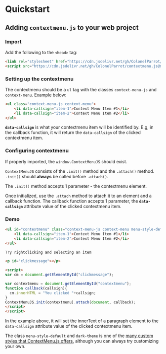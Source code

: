 # Quickstart

## Adding `contextmenu.js` to your web project

### Import

Add the following to the `<head>` tag:

```html
<link rel="stylesheet" href="https://cdn.jsdelivr.net/gh/ColonelParrot/contextmenu.js@main/src/styles.min.css"/>
<script src="https://cdn.jsdelivr.net/gh/ColonelParrot/contextmenu.js@main/src/script.min.js"></script>
```

### Setting up the contextmenu

The contextmenu should be a `ul` tag with the classes `context-menu-js` and `context-menu`. Example below:

```html
<ul class="context-menu-js context-menu">
	<li data-callsign="item-1">Context Menu Item #1</li>
	<li data-callsign="item-2">Context Menu Item #2</li>
</ul>
```

**`data-callsign`** is what your contextmenu item will be identified by. E.g, in the callback function, it will return the `data-callsign` of the clicked contextmenu item.

### Configuring contextmenu

If properly imported, the `window.ContextMenuJS` should exist.

`ContextMenuJS` consists of the `.init()` method and the `.attach()` method. `.init()` should **always** be called before `.attach()`.

The `.init()` method accepts 1 parameter - the contextmenu element.

Once initialized, use the `.attach` method to attach it to an element and a callback function. The callback function accepts 1 parameter, the **`data-callsign`** attribute value of the clicked contextmenu item.

### Demo

```html
<ul id="contextmenu" class="context-menu-js context-menu menu-style-default dark-theme">
	<li data-callsign="item-1">Context Menu Item #1</li>
	<li data-callsign="item-2">Context Menu Item #2</li>
</ul>

Try rightclicking and selecting an item

<p id="clickmessage"></p>

<script>
var cm = document.getElementById("clickmessage");

var contextmenu = document.getElementById("contextmenu");
function callback(callsign){
  cm.innerHTML = "You clicked "+callsign;
}
ContextMenuJS.init(contextmenu).attach(document, callback);
</script>
</script>
```

In the example above, it will set the innerText of a paragraph element to the `data-callsign` attribute value of the clicked contextmenu item.

The class `menu-style-default` and `dark-theme` is one of the [many custom styles that ContextMenu.js offers](https://github.com/ColonelParrot/contextmenu.js/blob/main/docs/custom-styles.md), although you can always try customizing your own.
